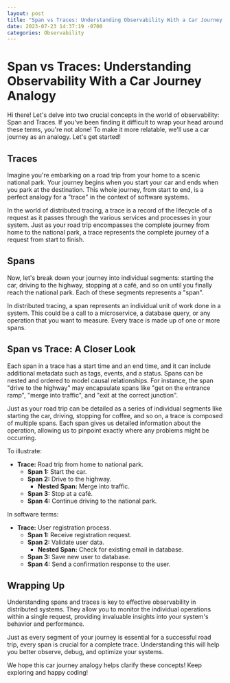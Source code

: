 ```yaml
---
layout: post
title: "Span vs Traces: Understanding Observability With a Car Journey Analogy"
date: 2023-07-23 14:37:19 -0700
categories: Observability
---
```


# Span vs Traces: Understanding Observability With a Car Journey Analogy

Hi there! Let's delve into two crucial concepts in the world of observability: Span and Traces. If you've been finding it difficult to wrap your head around these terms, you're not alone! To make it more relatable, we'll use a car journey as an analogy. Let's get started!

## Traces

Imagine you're embarking on a road trip from your home to a scenic national park. Your journey begins when you start your car and ends when you park at the destination. This whole journey, from start to end, is a perfect analogy for a "trace" in the context of software systems.

In the world of distributed tracing, a trace is a record of the lifecycle of a request as it passes through the various services and processes in your system. Just as your road trip encompasses the complete journey from home to the national park, a trace represents the complete journey of a request from start to finish.

## Spans

Now, let's break down your journey into individual segments: starting the car, driving to the highway, stopping at a café, and so on until you finally reach the national park. Each of these segments represents a "span".

In distributed tracing, a span represents an individual unit of work done in a system. This could be a call to a microservice, a database query, or any operation that you want to measure. Every trace is made up of one or more spans.

## Span vs Trace: A Closer Look

Each span in a trace has a start time and an end time, and it can include additional metadata such as tags, events, and a status. Spans can be nested and ordered to model causal relationships. For instance, the span "drive to the highway" may encapsulate spans like "get on the entrance ramp", "merge into traffic", and "exit at the correct junction".

Just as your road trip can be detailed as a series of individual segments like starting the car, driving, stopping for coffee, and so on, a trace is composed of multiple spans. Each span gives us detailed information about the operation, allowing us to pinpoint exactly where any problems might be occurring.

To illustrate:

- **Trace:** Road trip from home to national park.
  - **Span 1:** Start the car.
  - **Span 2:** Drive to the highway.
    - **Nested Span:** Merge into traffic.
  - **Span 3:** Stop at a café.
  - **Span 4:** Continue driving to the national park.

In software terms:

- **Trace:** User registration process.
  - **Span 1:** Receive registration request.
  - **Span 2:** Validate user data.
    - **Nested Span:** Check for existing email in database.
  - **Span 3:** Save new user to database.
  - **Span 4:** Send a confirmation response to the user.

## Wrapping Up

Understanding spans and traces is key to effective observability in distributed systems. They allow you to monitor the individual operations within a single request, providing invaluable insights into your system's behavior and performance.

Just as every segment of your journey is essential for a successful road trip, every span is crucial for a complete trace. Understanding this will help you better observe, debug, and optimize your systems.

We hope this car journey analogy helps clarify these concepts! Keep exploring and happy coding!
